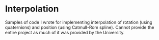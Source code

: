 # Interpolation
Samples of code I wrote for implementing interpolation of rotation (using quaternions) and position (using Catmull-Rom spline). Cannot provide the entire project as much of it was provided by the University.
